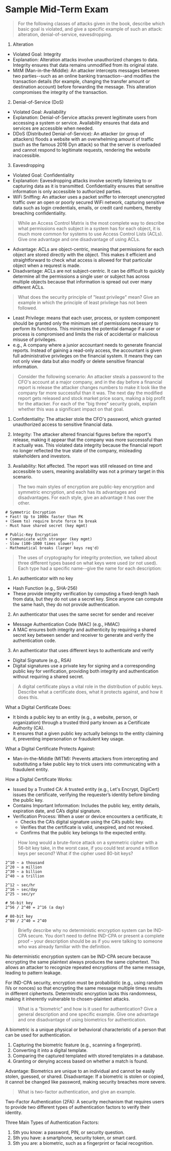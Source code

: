 # Sample Mid-Term Exam

> For the following classes of attacks given in the book, describe which basic goal is violated, and give a specific example of such an attack: alteration, denial-of-service, eavesdropping.

1. Alteration 
 - Violated Goal: Integrity
 - Explanation: Alteration attacks involve unauthorized changes to data. Integrity ensures that data remains unmodified from its original state. 
 - MitM (Man-in-the-Middle): An attacker intercepts messages between two parties--such as an online banking transaction--and modifies the transaction details (for example, changing the transfer amount or destination account) before forwarding the message. This alteration compromises the integrity of the transaction.

2. Denial-of-Service (DoS)
 - Violated Goal: Availability
 - Explanation: Denial-of-Service attacks prevent legitimate users from accessing a system or service. Availability ensures that data and services are accessible when needed. 
 - DDoS (Distributed Denial-of-Service): An attacker (or group of attackers) floods a website with an overwhelming amount of traffic (such as the famous 2016 Dyn attack) so that the server is overloaded and cannot respond to legitimate requests, rendering the website inaccessible.

3. Eavesdropping 
 - Violated Goal: Confidentiality
 - Explanation: Eavesdropping attacks involve secretly listening to or capturing data as it is transmitted. Confidentiality ensures that sensitive information is only accessible to authorized parties. 
 - WiFi Sniffing: An attacker uses a packet sniffer to intercept unencrypted traffic over an open or poorly secured WiFi network, capturing sensitive data such as login credentials, emails, or credit card numbers, thereby breaching confidentiality.


> While an Access Control Matrix is the most complete way to describe what permissions each subject in a system has for each object, it is much more common for systems to use Access Control Lists (ACLs). Give one advantage and one disadvantage of using ACLs. 

 - Advantage: ACLs are object-centric, meaning that permissions for each object are stored directly with the object. This makes it efficient and straightforward to check what access is allowed for that particular object when a requrest is made. 
 - Disadvantage: ACLs are not subject-centric. It can be difficult to quickly determine all the permissions a single user or subject has across multiple objects because that information is spread out over many different ACLs. 


> What does the security principle of "least privilege" mean? Give an example in which the principle of least privilege has not been followed. 

 - Least Privilege: means that each user, process, or system component should be granted only the minimum set of permissions necessary to perform its functions. This minimizes the potential damage if a user or process is compromised and limits the risk of accidental or malicious misuse of privileges.
- e.g., A company where a junior accountant needs to generate financial reports. Instead of gaining a read-only access, the accountant is given full administrative privileges on the financial system. It means they can not only view data but also modify or delete sensitive financial information.


> Consider the following scenario: An attacker steals a password to the CFO's account at a major company, and in the day before a financial report is release the attacker changes numbers to make it look like the company far more successful than it was. The next day the modified report gets released and stock market price soars, making a big profit for the attacker. For each of the "big three" security goals, explain whether this was a significant impact on that goal.

1. Confidentiality: The attacker stole the CFO's password, which granted unauthorized access to sensitive financial data.

2. Integrity: The attacker altered financial figures before the report's release, making it appear that the company was more successsful than it actually was. This violated data integrity because the financial report no longer reflected the true state of the company, misleading stakeholders and investors. 

3. Availability: Not affected. The report was still released on time and accessible to users, meaning availability was not a primary target in this scenario.


> The two main styles of encryption are public-key encryption and symmetric encryption, and each has its advantages and disadvantages. For each style, give an advantage it has over the other. 
```
# Symmetric Encryption
+ Fast! Up to 1000x faster than PK
+ (Seem to) require brute force to break
- Must have shared secret (key mgmt)

# Public-Key Encryption
+ Communicate with stranger (key mgmt)
- Slow (100-1000 times slower)
- Mathematical breaks (larger keys req'd)
```


> The uses of cryptography for integrity protection, we talked about three different types based on what keys were used (or not used). Each type had a specific name--give the name for each description:

1. An authenticator with no key
 - Hash Function (e.g., SHA-256)
 - These provide integrity verification by computing a fixed-length hash from data, but they do not use a secret key. Since anyone can compute the same hash, they do not provide authentication.

2. An authenticator that uses the same secret for sender and receiver
 - Message Authentication Code (MAC) (e.g., HMAC)
 - A MAC ensures both integrity and authenticity by requiring a shared secret key between sender and receiver to generate and verify the authentication code. 

3. An authenticator that uses different keys to authenticate and verify
 - Digital Signature (e.g., RSA)
 - Digital signatures use a private key for signing and a corresponding public key for verification, providing both integrity and authentication without requiring a shared secret.


> A digital certificate plays a vital role in the distribution of public keys. Describe what a certificate does, what it protects against, and how it does this. 

What a Digital Certificate Does: 
 - It binds a public key to an entity (e.g., a website, person, or organization) through a trusted third party known as a Certificate Authority (CA).
 - It ensures that a given public key actually belongs to the entity claiming it, preventing impersonation or fraudulent key usage.

What a Digital Certificate Protects Against:
 - Man-in-the-Middle (MITM): Prevents attackers from intercepting and substituting a fake public key to trick users into communicating with a fraudulent entity.

How a Digital Certificate Works: 
 - Issued by a Trusted CA: A trusted entity (e.g., Let's Encrypt, DigiCert) issues the certificate, verifying the requester’s identity before binding the public key.
 - Contains Important Information: Includes the public key, entity details, expiration date, and CA’s digital signature.
 - Verification Process: When a user or device encounters a certificate, it:
	- Checks the CA’s digital signature using the CA’s public key.
	- Verifies that the certificate is valid, unexpired, and not revoked.
	- Confirms that the public key belongs to the expected entity.


> How long would a brute-force attack on a symmetric cipher with a 56-bit key take, in the worst case, if you could test around a trillion keys per second? What if the cipher used 80-bit keys?
```
2^10 ~ a thousand
2^20 ~ a million
2^30 ~ a billion
2^40 ~ a trillion

2^12 ~ sec/hr
2^16 ~ sec/day
2^25 ~ sec/yr

# 56-bit key
2^56 / 2^40 = 2^16 (a day)

# 80-bit key
2^80 / 2^40 = 2^40
```


>  Briefly describe why no deterministic encryption system can be IND-CPA secure. You don’t need to define IND-CPA or present a complete proof – your description should be as if you were talking to someone who was already familiar with the definition.

No deterministic encryption system can be IND-CPA secure because encrypting the same plaintext always produces the same ciphertext. This allows an attacker to recognize repeated encryptions of the same message, leading to pattern leakage.

For IND-CPA security, encryption must be probabilistic (e.g., using random IVs or nonces) so that encrypting the same message multiple times results in different ciphertexts. Deterministic encryption lacks this randomness, making it inherently vulnerable to chosen-plaintext attacks.


> What is a “biometric” and how is it used for authentication? Give a general description and one specific example. Give one advantage and one disadvantage of using biometrics for authentication.

A biometric is a unique physical or behavioral characteristic of a person that can be used for authentication.

1. Capturing the biometric feature (e.g., scanning a fingerprint).
2. Converting it into a digital template. 
3. Comparing the captured templated with stored templates in a database. 
4. Granting or denying access based on whether a match is found. 

Advantage: Biometrics are unique to an individual and cannot be easily stolen, guessed, or shared. 
Disadvantage: If a biometric is stolen or copied, it cannot be changed like password, making security breaches more severe.


> What is two-factor authentication, and give an example.

Two-Factor Authentication (2FA): A security mechanism that requires users to provide two different types of authentication factors to verify their identity.

Three Main Types of Authentication Factors: 
1. Sth you know: a password, PIN, or security question. 
2. Sth you have: a smartphone, security token, or smart card. 
3. Sth you are: a biometric, such as a fingerprint or facial recognition.